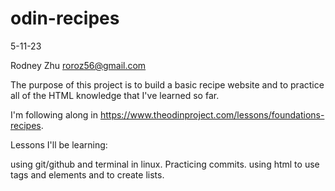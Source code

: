 # odin-recipes

5-11-23

Rodney Zhu
roroz56@gmail.com

The purpose of this project is to build a basic recipe website and to practice all of the HTML knowledge that I've learned so far. 

I'm following along in https://www.theodinproject.com/lessons/foundations-recipes.

Lessons I'll be learning:

using git/github and terminal in linux. Practicing commits. 
using html to use tags and elements and to create lists. 